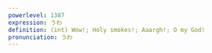 ```yaml
---
powerlevel: 1387
expression: うわ
definition: (int) Wow!; Holy smokes!; Aaargh!; O my God!
pronunciation: うわ
---
```

